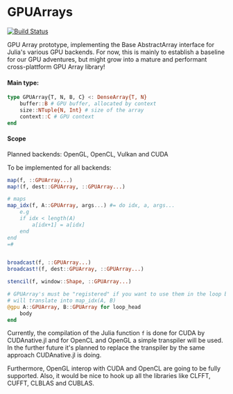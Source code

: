 # GPUArrays

[![Build Status](https://travis-ci.org/SimonDanisch/GPUArrays.jl.svg?branch=master)](https://travis-ci.org/SimonDanisch/GPUArrays.jl)


GPU Array prototype, implementing the Base AbstractArray interface for Julia's various GPU backends.
For now, this is mainly to establish a baseline for our GPU adventures, but might grow into a mature and performant cross-plattform GPU Array library!

#### Main type:

```Julia
type GPUArray{T, N, B, C} <: DenseArray{T, N}
    buffer::B # GPU buffer, allocated by context
    size::NTuple{N, Int} # size of the array
    context::C # GPU context
end
```

#### Scope
Planned backends: OpenGL, OpenCL, Vulkan and CUDA

To be implemented for all backends:
```Julia
map(f, ::GPUArray...)
map!(f, dest::GPUArray, ::GPUArray...)

# maps
map_idx(f, A::GPUArray, args...) #= do idx, a, args...
    e.g
    if idx < length(A)
        a[idx+1] = a[idx]
    end
end
=#


broadcast(f, ::GPUArray...)
broadcast!(f, dest::GPUArray, ::GPUArray...)

stencil(f, window::Shape, ::GPUArray...)

# GPUArray's must be "registered" if you want to use them in the loop body
# will translate into map_idx(A, B)
@gpu A::GPUArray, B::GPUArray for loop_head
    body
end

```
Currently, the compilation of the Julia function `f` is done for CUDA by CUDAnative.jl
and for OpenCL and OpenGL a simple transpiler will be used.
In the further future it's planned to replace the transpiler by the same approach
CUDAnative.jl is doing.

Furthermore, OpenGL interop with CUDA and OpenCL are going to be fully supported.
Also, it would be nice to hook up all the libraries like CLFFT, CUFFT, CLBLAS and CUBLAS.
